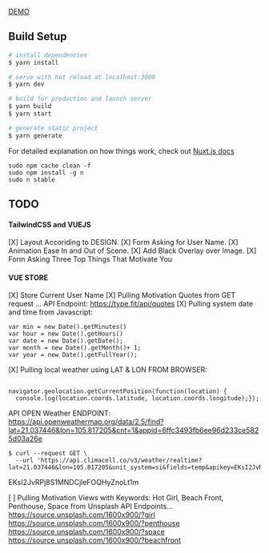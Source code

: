 [DEMO](https://chrome-background.netlify.app)

## Build Setup

```bash
# install dependencies
$ yarn install

# serve with hot reload at localhost:3000
$ yarn dev

# build for production and launch server
$ yarn build
$ yarn start

# generate static project
$ yarn generate
```

For detailed explanation on how things work, check out [Nuxt.js docs](https://nuxtjs.org)

```
sudo npm cache clean -f
sudo npm install -g n
sudo n stable
```

## TODO
#### TailwindCSS and VUEJS
[X] Layout Accoriding to DESIGN.
[X] Form Asking for User Name.
[X] Animation Ease In and Out of Scene.
[X] Add Black Overlay over Image.
[X] Form Asking Three Top Things That Motivate You

#### VUE STORE 
[X] Store Current User Name 
[X] Pulling Motivation Quotes from GET request ...  API Endpoint: https://type.fit/api/quotes
[X] Pulling system date and time from Javascript: 
``` 
var min = new Date().getMinutes()
var hour = new Date().getHours()
var date = new Date().getDate();
var month = new Date().getMonth()+ 1;
var year = new Date().getFullYear();
```

[X] Pulling local weather using LAT & LON FROM BROWSER: 
```

navigator.geolocation.getCurrentPosition(function(location) {
  console.log(location.coords.latitude, location.coords.longitude);});
```
API OPEN Weather ENDPOINT: 
https://api.openweathermap.org/data/2.5/find?lat=21.037446&lon=105.817205&cnt=1&appid=6ffc3493fb6ee96d233ce5825d03a26e

```
$ curl --request GET \
  --url 'https://api.climacell.co/v3/weather/realtime?lat=21.037446&lon=105.817205&unit_system=si&fields=temp&apikey=EKsI2JvRPj8S1MNDCjleFOQHyZnoLt1m'
```


EKsI2JvRPj8S1MNDCjleFOQHyZnoLt1m


[ ] Pulling Motivation Views with Keywords: Hot Girl, Beach Front, Penthouse, Space from Unsplash
API Endpoints...
https://source.unsplash.com/1600x900/?girl
https://source.unsplash.com/1600x900/?penthouse
https://source.unsplash.com/1600x900/?space
https://source.unsplash.com/1600x900/?beachfront
